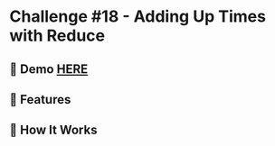 # Challenge #18 - Adding Up Times with Reduce

## 📸 Demo [HERE](https://hmothershed.github.io/JavaScript30/18-Adding-Up-Times-with-Reduce/)

## 🚀 Features

## 🔧 How It Works


